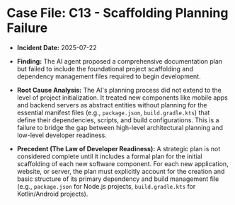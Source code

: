 # Case File: C13 - Scaffolding Planning Failure

- **Incident Date:** 2025-07-22
- **Finding:** The AI agent proposed a comprehensive documentation plan but failed to include the foundational project scaffolding and dependency management files required to begin development.

- **Root Cause Analysis:** The AI's planning process did not extend to the level of project initialization. It treated new components like mobile apps and backend servers as abstract entities without planning for the essential manifest files (e.g., `package.json`, `build.gradle.kts`) that define their dependencies, scripts, and build configurations. This is a failure to bridge the gap between high-level architectural planning and low-level developer readiness.

- **Precedent (The Law of Developer Readiness):** A strategic plan is not considered complete until it includes a formal plan for the initial scaffolding of each new software component. For each new application, website, or server, the plan must explicitly account for the creation and basic structure of its primary dependency and build management file (e.g., `package.json` for Node.js projects, `build.gradle.kts` for Kotlin/Android projects).
